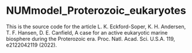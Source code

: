 # NUMmodel_Proterozoic_eukaryotes
This is the source code for the article 
L. K. Eckford-Soper, K. H. Andersen, T. F. Hansen, D. E. Canfield, A case for an active eukaryotic marine biosphere during the Proterozoic era. Proc. Natl. Acad. Sci. U.S.A. 119, e2122042119 (2022).


